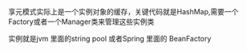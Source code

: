享元模式实际上是一个实例对象的缓存，关键代码就是HashMap,需要一个Factory或者一个Manager类来管理这些实例类

实例就是jvm 里面的string pool 或者Spring 里面的 BeanFactory
```java



```